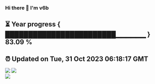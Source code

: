 ### Hi there 👋  I'm v6b  
⏳ Year progress { ████████████████████████▁▁▁▁▁▁ } 83.09 %
---
⏰ Updated on Tue, 31 Oct 2023 06:18:17 GMT
---
![](https://github-readme-stats.vercel.app/api?username=v6b&bg_color=30,e96443,904e95&title_color=fff&text_color=fff&layout=compact)
![](https://github-readme-stats.vercel.app/api/top-langs/?username=v6b&layout=compact&bg_color=30,e96443,904e95&title_color=fff&text_color=fff)  
![](https://gcore.jsdelivr.net/gh/v6b/v6b@main/assets/github-contribution-grid-snake.svg)

